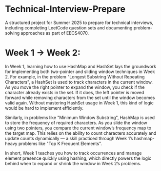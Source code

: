 # Technical-Interview-Prepare
A structured project for Summer 2025 to prepare for technical interviews, including completing LeetCode question sets and documenting problem-solving approaches as part of EECS4070.

# Week 1 -> Week 2:

In Week 1, learning how to use HashMap and HashSet lays the groundwork for implementing both two-pointer and sliding window techniques in Week 2. For example, in the problem "Longest Substring Without Repeating Characters", a HashSet is used to track characters in the current window. As you move the right pointer to expand the window, you check if the character already exists in the set. If it does, the left pointer is moved forward while removing characters from the set until the window becomes valid again. Without mastering HashSet usage in Week 1, this kind of logic would be hard to implement efficiently.

Similarly, in problems like "Minimum Window Substring", HashMap is used to store the frequency of required characters. As you slide the window using two pointers, you compare the current window’s frequency map to the target map. This relies on the ability to count characters accurately and update counts dynamically — a skill practiced through Week 1’s hashmap-heavy problems like "Top K Frequent Elements".

In short, Week 1 teaches you how to track occurrences and manage element presence quickly using hashing, which directly powers the logic behind when to expand or shrink the window in Week 2’s problems.